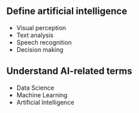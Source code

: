 ## Define artificial intelligence
  - Visual perception
  - Text analysis
  - Speech recognition
  - Decision making
## Understand AI-related terms
  - Data Science
  - Machine Learning
  - Artificial Intelligence
